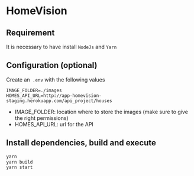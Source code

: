 # HomeVision


## Requirement

It is necessary to have install `NodeJs` and `Yarn`

## Configuration (optional)

Create an` .env` with the following values

```
IMAGE_FOLDER=./images
HOMES_API_URL=http://app-homevision-staging.herokuapp.com/api_project/houses
```

- IMAGE_FOLDER: location where to store the images (make sure to give the right permissions)
- HOMES_API_URL: url for the API

## Install dependencies, build and execute

```bash
yarn
yarn build
yarn start
```